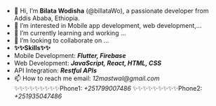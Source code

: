 - 👋 Hi, I’m **Bilata Wodisha** (@billataWo), a passionate developer from Addis Ababa, Ethiopia.
- 👀 I’m interested in Mobile app development, web development,...
- 🌱 I’m currently learning and working ...
- 💞️ I’m looking to collaborate on ...
- **✨✨Skills✨✨**
- Mobile Development: **_Flutter, Firebase_**
- Web Development: **_JavaScript, React, HTML, CSS_**
- API Integration: **_Restful APIs_**
- 📫 How to reach me email: _12mastwal@gmail.com_
✨✨✨✨✨✨✨✨✨Phone1: _+251799007486_
✨✨✨✨✨✨✨✨✨Phone2: _+251935047486_
                      
<!---
billataWo/billataWo is a ✨ special ✨ repository because its `README.md` (this file) appears on your GitHub profile.
You can click the Preview link to take a look at your changes.
--->
